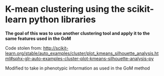 # K-mean clustering using the scikit-learn python libraries

**The goal of this was to use another clustering tool and apply it to the same features used in the GoM**

Code stolen from: http://scikit-learn.org/stable/auto_examples/cluster/plot_kmeans_silhouette_analysis.html#sphx-glr-auto-examples-cluster-plot-kmeans-silhouette-analysis-py

Modified to take in phenotypic information as used in the GoM method
